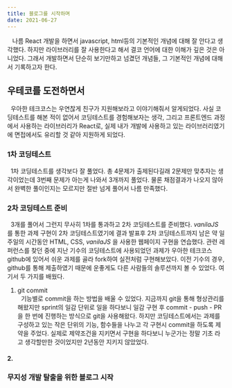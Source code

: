 ```yaml
---
title: 블로그를 시작하며
date: 2021-06-27
---
```


&nbsp;&nbsp; 나름 React 개발을 하면서 javascript, html등의 기본적인 개념에 대해 잘 안다고 생각했다.
하지만 라이브러리를 잘 사용한다고 해서 결코 언어에 대한 이해가 깊은 것은 아니었다. 그래서 개발하면서 단순히 보기만하고 넘겼던 개념들, 그 기본적인 개념에 대해서 기록하고자 한다.

## 우테코를 도전하면서

&nbsp;&nbsp;우아한 테크코스는 우연찮게 친구가 지원해보라고 이야기해줘서 알게되었다. 사실 코딩테스트를 해본 적이 없어서 코딩테스트를 경험해보자는 생각, 그리고 프론트엔드 과정에서 사용하는 라이브러리가 React로, 실제 내가 개발에 사용하고 있는 라이브러리였기에 면접에서도 유리할 것 같아 지원하게 되었다. 

### 1차 코딩테스트

&nbsp;&nbsp;1차 코딩테스트를 생각보다 잘 풀었다. 총 4문제가 출제된다길래 2문제만 맞추자는 생각이었는데 3번째 문제가 아는게 나와서 3개까지 풀었다. 물론 채점결과가 나오지 않아서 완벽한 풀이인지는 모르지만 절반 넘게 풀어서 나름 만족했다.


### 2차 코딩테스트 준비

&nbsp;&nbsp;3개를 풀어서 그런지 무사히 1차를 통과하고 2차 코딩테스트를 준비했다. _vanilaJS_ 를 통한 과제 구현이 2차 코딩테스트였기에 결과 발표후 2차 코딩테스트까지 남은 약 일주일의 시간동안 HTML, CSS, _vanilaJS_ 을 사용한 웹페이지 구현을 연습했다. 관련 레퍼런스를 찾던 중에 지난 기수의 코딩테스트에 사용되었던 과제가 우아한 테크코스 github에 있어서 쉬운 과제를 골라 fork하여 실전처럼 구현해보았다. 이전 기수의 경우, github를 통해 제출하였기 때문에 운좋게도 다른 사람들의 솔루션까지 볼 수 있었다. 여기서 두 가지를 배웠다.  

1.  git commit  
    &nbsp;&nbsp;기능별로 commit을 하는 방법을 배울 수 있었다. 지금까지 git을 통해 형상관리를 해왔지만 sprint의 일감 단위로 일을 하다보니 일감 구현 후 commit - push - PR 을 한 번에 진행하는 방식으로 git을 사용해왔다. 하지만 코딩테스트에서는 과제를 구성하고 있는 작은 단위의 기능, 함수들을 나누고 각 구현시 commit을 하도록 제약을 주었다. 실제로 제약조건을 지키면서 구현을 하다보니    누군가는 정말 기초 라고 생각할만한 것이었지만 2년동안 지키지 않았었다. 

#### 2. 


### 무지성 개발 탈출을 위한 블로그 시작